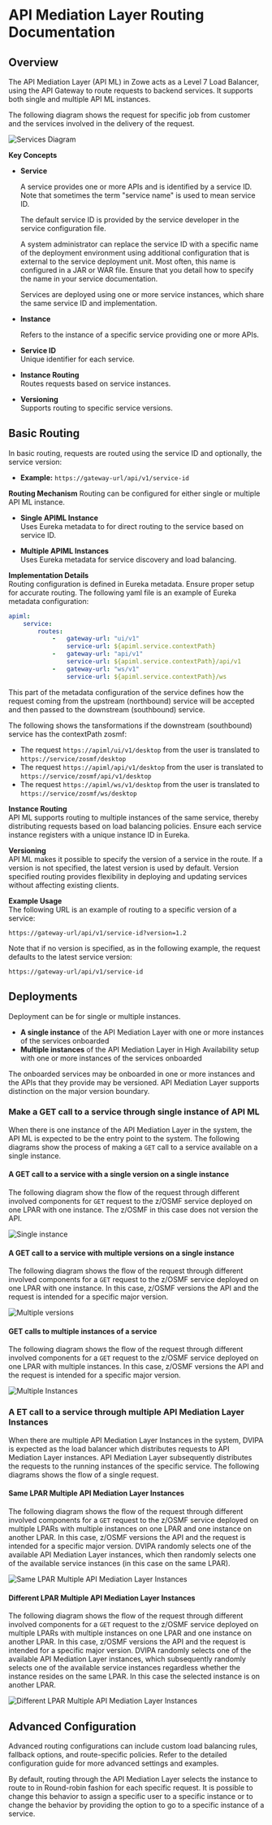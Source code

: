 # API Mediation Layer Routing Documentation

## Overview

The API Mediation Layer (API ML) in Zowe acts as a Level 7 Load Balancer, using the API Gateway to route requests to backend 
services. It supports both single and multiple API ML instances.

The following diagram shows the request for specific job from customer and the services involved in the delivery of the request.

![Services Diagram](../../images/api-mediation/RoutingNorthboundSouthbound.png "Example services diagram")

**Key Concepts**
- **Service**

  A service provides one or more APIs and is identified by a service ID. Note that sometimes the term "service name" is
  used to mean service ID.

  The default service ID is provided by the service developer in the service configuration file.

  A system administrator can replace the service ID with a specific name of the deployment environment using additional configuration that is external to the service deployment unit. Most often, this name is configured in a JAR or WAR file. 
  Ensure that you detail how to specify the name in your service documentation. 

  Services are deployed using one or more service instances, which share the same service ID and implementation.
- **Instance**

  Refers to the instance of a specific service providing one or more APIs.
- **Service ID**  
  Unique identifier for each service.
- **Instance Routing**  
  Routes requests based on service instances.
- **Versioning**  
  Supports routing to specific service versions.

## Basic Routing

In basic routing, requests are routed using the service ID and optionally, the service version:

- **Example:** `https://gateway-url/api/v1/service-id`

**Routing Mechanism**
Routing can be configured for either single or multiple API ML instance.

* **Single APIML Instance**  
Uses Eureka metadata to for direct routing to the service based on service ID.

* **Multiple APIML Instances**  
Uses Eureka metadata for service discovery and load balancing.

**Implementation Details**  
Routing configuration is defined in Eureka metadata.
Ensure proper setup for accurate routing. The following yaml file is an example of Eureka metadata configuration:

```yaml
apiml:
    service:                               
        routes:
            -   gateway-url: "ui/v1"
                service-url: ${apiml.service.contextPath}
            -   gateway-url: "api/v1"
                service-url: ${apiml.service.contextPath}/api/v1
            -   gateway-url: "ws/v1"
                service-url: ${apiml.service.contextPath}/ws
```

This part of the metadata configuration of the service defines how the request coming from the upstream (northbound) service will be
accepted and then passed to the downstream (southbound) service.

The following shows the tansformations if the downstream (southbound) service has the contextPath zosmf: 
- The request `https://apiml/ui/v1/desktop` from the user is translated to `https://service/zosmf/desktop`
- The request `https://apiml/api/v1/desktop` from the user is translated to `https://service/zosmf/api/v1/desktop`
- The request `https://apiml/ws/v1/desktop` from the user is translated to `https://service/zosmf/ws/desktop`

**Instance Routing**  
API ML supports routing to multiple instances of the same service, thereby distributing requests based on load balancing policies. Ensure each service instance registers with a unique instance ID in Eureka.

**Versioning**  
API ML makes it possible to specify the version of a service in the route. If a version is not specified, the latest version is used by default. Version specified routing provides flexibility in deploying and updating services without affecting existing clients.

**Example Usage**  
The following URL is an example of routing to a specific version of a service:

```http
https://gateway-url/api/v1/service-id?version=1.2
```

Note that if no version is specified, as in the following example, the request defaults to the latest service version:

```http
https://gateway-url/api/v1/service-id
```


## Deployments
Deployment can be for single or multiple instances.

- **A single instance** of the API Mediation Layer with one or more instances of the services onboarded
- **Multiple instances** of the API Mediation Layer in High Availability setup with one or more instances of the services onboarded

The onboarded services may be onboarded in one or more instances and the APIs that they provide may be versioned. API 
Mediation Layer supports distinction on the major version boundary. 

### Make a GET call to a service through single instance of API ML

When there is one instance of the API Mediation Layer in the system, the API ML is expected to be the entry point to the 
system. The following diagrams show the process of making a `GET` call to a service available on a single instance. 

#### A GET call to a service with a single version on a single instance 

The following diagram show the flow of the request through different involved components for `GET` request to the z/OSMF 
service deployed on one LPAR with one instance. The z/OSMF in this case does not version the API. 

![Single instance](../../images/api-mediation/SimpleRouting.png "Simple Routing")

#### A GET call to a service with multiple versions on a single instance

The following diagram shows the flow of the request through different involved components for a `GET` request to the z/OSMF
service deployed on one LPAR with one instance. In this case, z/OSMF versions the API and the request is intended for a specific major version.  

![Multiple versions](../../images/api-mediation/RoutingVersioned.png "Versioned Routing")

#### GET calls to multiple instances of a service

The following diagram shows the flow of the request through different involved components for a `GET` request to the z/OSMF
service deployed on one LPAR with multiple instances. In this case, z/OSMF versions the API and the request is intended for a specific major version.

![Multiple Instances](../../images/api-mediation/RoutingOneLparMultipleInstances.png "Multiple Instances")

### A ET call to a service through multiple API Mediation Layer Instances

When there are multiple API Mediation Layer Instances in the system, DVIPA is expected as the load balancer which distributes requests to API Mediation Layer instances. API Mediation Layer subsequently distributes the requests
to the running instances of the specific service. The following diagrams shows the flow of a single request. 

#### Same LPAR Multiple API Mediation Layer Instances

The following diagram shows the flow of the request through different involved components for a `GET` request to the z/OSMF
service deployed on multiple LPARs with multiple instances on one LPAR and one instance on another LPAR. In this case, z/OSMF versions the API and the request is intended for a specific major version. DVIPA randomly selects one of the available
API Mediation Layer instances, which then randomly selects one of the available service instances (in this case on the same LPAR). 

![Same LPAR Multiple API Mediation Layer Instances](../../images/api-mediation/RoutingSysplexSameLpar.png "Same LPAR Multiple API Mediation Layer Instances")

#### Different LPAR Multiple API Mediation Layer Instances

The following diagram shows the flow of the request through different involved components for a `GET` request to the z/OSMF
service deployed on multiple LPARs with multiple instances on one LPAR and one instance on another LPAR. In this case, z/OSMF versions the API and the request is intended for a specific major version. DVIPA randomly selects one of the available 
API Mediation Layer instances, which subsequently randomly selects one of the available service instances regardless whether the 
instance resides on the same LPAR. In this case the selected instance is on another LPAR. 


![Different LPAR Multiple API Mediation Layer Instances](../../images/api-mediation/RoutingSysplexDifferentLpar.png "Different LPAR Multiple API Mediation Layer Instances")

## Advanced Configuration

Advanced routing configurations can include custom load balancing rules, fallback options, and route-specific policies. 
Refer to the detailed configuration guide for more advanced settings and examples.

By default, routing through the API Mediation Layer selects the instance to route to in Round-robin fashion for each
specific request. It is possible to change this behavior to assign a specific user to a specific instance or to change 
the behavior by providing the option to go to a specific instance of a service.